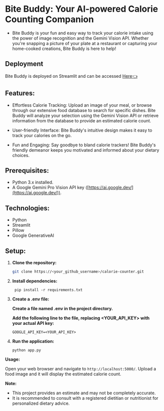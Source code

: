 # Bite Buddy: Your AI-powered Calorie Counting Companion

- Bite Buddy is your fun and easy way to track your calorie intake using the power of image recognition and the Gemini Vision API. Whether you're snapping a picture of your plate at a restaurant or capturing your home-cooked creations, Bite Buddy is here to help!

## Deployment
Bite Buddy is deployed on Streamlit and can be accessed [Here👈](https://bite-buddy.streamlit.app/)

## Features:

- Effortless Calorie Tracking: Upload an image of your meal, or browse through our extensive food database to search for specific dishes. Bite Buddy will analyze your selection using the Gemini Vision API or retrieve information from the database to provide an estimated calorie count.

- User-friendly Interface: Bite Buddy's intuitive design makes it easy to track your calories on the go.

- Fun and Engaging: Say goodbye to bland calorie trackers! Bite Buddy's friendly demeanor keeps you motivated and informed about your dietary choices.


## Prerequisites:

- Python 3.x installed.
- A Google Gemini Pro Vision API key ([https://ai.google.dev/](https://ai.google.dev/)).

## Technologies:

- Python
- Streamlit
- Pillow
- Google GenerativeAI


## Setup:

1. **Clone the repository:**

   ```bash
   git clone https://<your_github_username>/calorie-counter.git
   ```
2. **Install dependencies:**
   ```cd calorie-counter
    pip install -r requirements.txt
    ```
3. **Create a .env file:**
  
   **Create a file named .env in the project directory.**

   **Add the following line to the file, replacing <YOUR_API_KEY> with your actual API key:**

   ``` 
   GOOGLE_API_KEY=<YOUR_API_KEY> 
   ```
   


4. **Run the application:**
    
    ```
    python app.py
    ```

**Usage:**

Open your web browser and navigate to `http://localhost:5000/`. Upload a food image and it will display the estimated calorie count.

**Note:**

* This project provides an estimate and may not be completely accurate. 
* It is recommended to consult with a registered dietitian or nutritionist for personalized dietary advice.